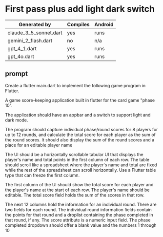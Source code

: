 # First pass plus add light dark switch

 | Generated by           | Compiles | Android |
 | ---------------------- | -------- | ------- |
 | claude_3_5_sonnet.dart | yes      | runs    |
 | gemini_2_flash.dart    | no       | n/a     |
 | gpt_4_1.dart           | yes      | runs    |
 | gpt_4o.dart            | yes      | runs    |

## prompt

Create a flutter main.dart to implement the following game program in Flutter.

A game score-keeping application built in flutter for the card game "phase 10".

The application should have an appbar and a switch to support light and dark mode.

The program should capture individual phase/round scores for 8 players for up to 12 rounds, and calculate the total score for each player as the sum of the round scores. It should also display the sum of the round scores and a place for an editable player name

The UI should be a horizontally scrollable tabular UI that displays the player's name and total points in the first column of each row.   The table should scroll like a spreadsheet where the player's name and total are fixed while the rest of the spreadsheet can scroll horizontally. Use a Flutter table type that can freeze the first column.

The first column of the UI should show the total score for each player and the player's name at the start of each row. The player's name should be editable. The total score field holds the sum of the scores in that row.

The next 12 columns hold the information for an individual round. There are two fields for each round. The individual round information fields contain the points for that round and a droplist containing the phase completed in that round, if any.   The score attribute is a numeric input field. The phase completed dropdown should offer a blank value and the numbers 1 through 10
